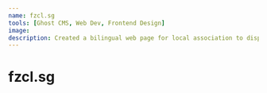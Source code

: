 ```yaml
---
name: fzcl.sg
tools: [Ghost CMS, Web Dev, Frontend Design]
image:
description: Created a bilingual web page for local association to display basic information with a CMS
---
```


# fzcl.sg
